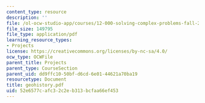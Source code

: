 ```yaml
---
content_type: resource
description: ''
file: /ol-ocw-studio-app/courses/12-000-solving-complex-problems-fall-2003/52e6577cafc32c2eb313bcfaa66ef453_geohistory.pdf
file_size: 149795
file_type: application/pdf
learning_resource_types:
- Projects
license: https://creativecommons.org/licenses/by-nc-sa/4.0/
ocw_type: OCWFile
parent_title: Projects
parent_type: CourseSection
parent_uid: dd9ffc10-50bf-d6cd-6e01-44621a70ba19
resourcetype: Document
title: geohistory.pdf
uid: 52e6577c-afc3-2c2e-b313-bcfaa66ef453
---
```

